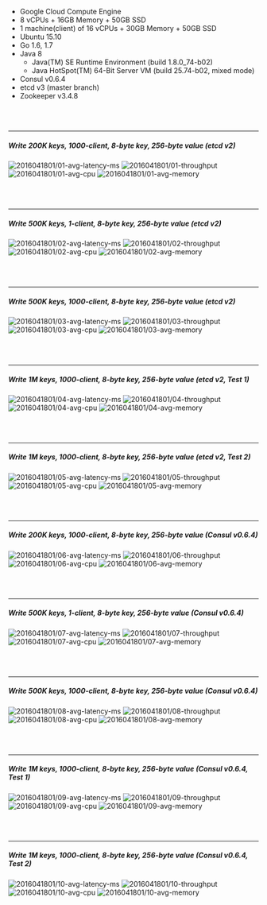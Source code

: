 

- Google Cloud Compute Engine
- 8 vCPUs + 16GB Memory + 50GB SSD
- 1 machine(client) of 16 vCPUs + 30GB Memory + 50GB SSD
- Ubuntu 15.10
- Go 1.6, 1.7
- Java 8
  - Java(TM) SE Runtime Environment (build 1.8.0_74-b02)
  - Java HotSpot(TM) 64-Bit Server VM (build 25.74-b02, mixed mode)
- Consul v0.6.4
- etcd v3 (master branch)
- Zookeeper v3.4.8



<br><br><hr>
##### Write 200K keys, 1000-client, 8-byte key, 256-byte value (etcd v2)

<img src="https://storage.googleapis.com/dbtester-results/2016041801/01-avg-latency-ms.svg" alt="2016041801/01-avg-latency-ms">

<img src="https://storage.googleapis.com/dbtester-results/2016041801/01-throughput.svg" alt="2016041801/01-throughput">

<img src="https://storage.googleapis.com/dbtester-results/2016041801/01-avg-cpu.svg" alt="2016041801/01-avg-cpu">

<img src="https://storage.googleapis.com/dbtester-results/2016041801/01-avg-memory.svg" alt="2016041801/01-avg-memory">



<br><br><hr>
##### Write 500K keys, 1-client, 8-byte key, 256-byte value (etcd v2)

<img src="https://storage.googleapis.com/dbtester-results/2016041801/02-avg-latency-ms.svg" alt="2016041801/02-avg-latency-ms">

<img src="https://storage.googleapis.com/dbtester-results/2016041801/02-throughput.svg" alt="2016041801/02-throughput">

<img src="https://storage.googleapis.com/dbtester-results/2016041801/02-avg-cpu.svg" alt="2016041801/02-avg-cpu">

<img src="https://storage.googleapis.com/dbtester-results/2016041801/02-avg-memory.svg" alt="2016041801/02-avg-memory">



<br><br><hr>
##### Write 500K keys, 1000-client, 8-byte key, 256-byte value (etcd v2)

<img src="https://storage.googleapis.com/dbtester-results/2016041801/03-avg-latency-ms.svg" alt="2016041801/03-avg-latency-ms">

<img src="https://storage.googleapis.com/dbtester-results/2016041801/03-throughput.svg" alt="2016041801/03-throughput">

<img src="https://storage.googleapis.com/dbtester-results/2016041801/03-avg-cpu.svg" alt="2016041801/03-avg-cpu">

<img src="https://storage.googleapis.com/dbtester-results/2016041801/03-avg-memory.svg" alt="2016041801/03-avg-memory">



<br><br><hr>
##### Write 1M keys, 1000-client, 8-byte key, 256-byte value (etcd v2, Test 1)

<img src="https://storage.googleapis.com/dbtester-results/2016041801/04-avg-latency-ms.svg" alt="2016041801/04-avg-latency-ms">

<img src="https://storage.googleapis.com/dbtester-results/2016041801/04-throughput.svg" alt="2016041801/04-throughput">

<img src="https://storage.googleapis.com/dbtester-results/2016041801/04-avg-cpu.svg" alt="2016041801/04-avg-cpu">

<img src="https://storage.googleapis.com/dbtester-results/2016041801/04-avg-memory.svg" alt="2016041801/04-avg-memory">



<br><br><hr>
##### Write 1M keys, 1000-client, 8-byte key, 256-byte value (etcd v2, Test 2)

<img src="https://storage.googleapis.com/dbtester-results/2016041801/05-avg-latency-ms.svg" alt="2016041801/05-avg-latency-ms">

<img src="https://storage.googleapis.com/dbtester-results/2016041801/05-throughput.svg" alt="2016041801/05-throughput">

<img src="https://storage.googleapis.com/dbtester-results/2016041801/05-avg-cpu.svg" alt="2016041801/05-avg-cpu">

<img src="https://storage.googleapis.com/dbtester-results/2016041801/05-avg-memory.svg" alt="2016041801/05-avg-memory">



<br><br><hr>
##### Write 200K keys, 1000-client, 8-byte key, 256-byte value (Consul v0.6.4)

<img src="https://storage.googleapis.com/dbtester-results/2016041801/06-avg-latency-ms.svg" alt="2016041801/06-avg-latency-ms">

<img src="https://storage.googleapis.com/dbtester-results/2016041801/06-throughput.svg" alt="2016041801/06-throughput">

<img src="https://storage.googleapis.com/dbtester-results/2016041801/06-avg-cpu.svg" alt="2016041801/06-avg-cpu">

<img src="https://storage.googleapis.com/dbtester-results/2016041801/06-avg-memory.svg" alt="2016041801/06-avg-memory">



<br><br><hr>
##### Write 500K keys, 1-client, 8-byte key, 256-byte value (Consul v0.6.4)

<img src="https://storage.googleapis.com/dbtester-results/2016041801/07-avg-latency-ms.svg" alt="2016041801/07-avg-latency-ms">

<img src="https://storage.googleapis.com/dbtester-results/2016041801/07-throughput.svg" alt="2016041801/07-throughput">

<img src="https://storage.googleapis.com/dbtester-results/2016041801/07-avg-cpu.svg" alt="2016041801/07-avg-cpu">

<img src="https://storage.googleapis.com/dbtester-results/2016041801/07-avg-memory.svg" alt="2016041801/07-avg-memory">



<br><br><hr>
##### Write 500K keys, 1000-client, 8-byte key, 256-byte value (Consul v0.6.4)

<img src="https://storage.googleapis.com/dbtester-results/2016041801/08-avg-latency-ms.svg" alt="2016041801/08-avg-latency-ms">

<img src="https://storage.googleapis.com/dbtester-results/2016041801/08-throughput.svg" alt="2016041801/08-throughput">

<img src="https://storage.googleapis.com/dbtester-results/2016041801/08-avg-cpu.svg" alt="2016041801/08-avg-cpu">

<img src="https://storage.googleapis.com/dbtester-results/2016041801/08-avg-memory.svg" alt="2016041801/08-avg-memory">



<br><br><hr>
##### Write 1M keys, 1000-client, 8-byte key, 256-byte value (Consul v0.6.4, Test 1)

<img src="https://storage.googleapis.com/dbtester-results/2016041801/09-avg-latency-ms.svg" alt="2016041801/09-avg-latency-ms">

<img src="https://storage.googleapis.com/dbtester-results/2016041801/09-throughput.svg" alt="2016041801/09-throughput">

<img src="https://storage.googleapis.com/dbtester-results/2016041801/09-avg-cpu.svg" alt="2016041801/09-avg-cpu">

<img src="https://storage.googleapis.com/dbtester-results/2016041801/09-avg-memory.svg" alt="2016041801/09-avg-memory">



<br><br><hr>
##### Write 1M keys, 1000-client, 8-byte key, 256-byte value (Consul v0.6.4, Test 2)

<img src="https://storage.googleapis.com/dbtester-results/2016041801/10-avg-latency-ms.svg" alt="2016041801/10-avg-latency-ms">

<img src="https://storage.googleapis.com/dbtester-results/2016041801/10-throughput.svg" alt="2016041801/10-throughput">

<img src="https://storage.googleapis.com/dbtester-results/2016041801/10-avg-cpu.svg" alt="2016041801/10-avg-cpu">

<img src="https://storage.googleapis.com/dbtester-results/2016041801/10-avg-memory.svg" alt="2016041801/10-avg-memory">



